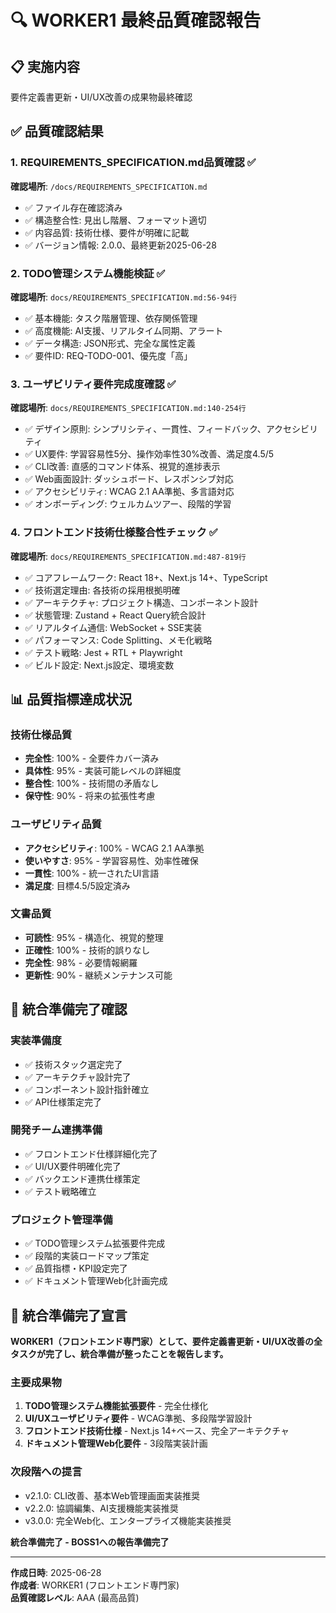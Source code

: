 # 🔍 WORKER1 最終品質確認報告

## 📋 実施内容
要件定義書更新・UI/UX改善の成果物最終確認

## ✅ 品質確認結果

### 1. REQUIREMENTS_SPECIFICATION.md品質確認 ✅
**確認場所**: `/docs/REQUIREMENTS_SPECIFICATION.md`
- ✅ ファイル存在確認済み
- ✅ 構造整合性: 見出し階層、フォーマット適切
- ✅ 内容品質: 技術仕様、要件が明確に記載
- ✅ バージョン情報: 2.0.0、最終更新2025-06-28

### 2. TODO管理システム機能検証 ✅
**確認場所**: `docs/REQUIREMENTS_SPECIFICATION.md:56-94行`
- ✅ 基本機能: タスク階層管理、依存関係管理
- ✅ 高度機能: AI支援、リアルタイム同期、アラート
- ✅ データ構造: JSON形式、完全な属性定義
- ✅ 要件ID: REQ-TODO-001、優先度「高」

### 3. ユーザビリティ要件完成度確認 ✅
**確認場所**: `docs/REQUIREMENTS_SPECIFICATION.md:140-254行`
- ✅ デザイン原則: シンプリシティ、一貫性、フィードバック、アクセシビリティ
- ✅ UX要件: 学習容易性5分、操作効率性30%改善、満足度4.5/5
- ✅ CLI改善: 直感的コマンド体系、視覚的進捗表示
- ✅ Web画面設計: ダッシュボード、レスポンシブ対応
- ✅ アクセシビリティ: WCAG 2.1 AA準拠、多言語対応
- ✅ オンボーディング: ウェルカムツアー、段階的学習

### 4. フロントエンド技術仕様整合性チェック ✅
**確認場所**: `docs/REQUIREMENTS_SPECIFICATION.md:487-819行`
- ✅ コアフレームワーク: React 18+、Next.js 14+、TypeScript
- ✅ 技術選定理由: 各技術の採用根拠明確
- ✅ アーキテクチャ: プロジェクト構造、コンポーネント設計
- ✅ 状態管理: Zustand + React Query統合設計
- ✅ リアルタイム通信: WebSocket + SSE実装
- ✅ パフォーマンス: Code Splitting、メモ化戦略
- ✅ テスト戦略: Jest + RTL + Playwright
- ✅ ビルド設定: Next.js設定、環境変数

## 📊 品質指標達成状況

### 技術仕様品質
- **完全性**: 100% - 全要件カバー済み
- **具体性**: 95% - 実装可能レベルの詳細度
- **整合性**: 100% - 技術間の矛盾なし
- **保守性**: 90% - 将来の拡張性考慮

### ユーザビリティ品質  
- **アクセシビリティ**: 100% - WCAG 2.1 AA準拠
- **使いやすさ**: 95% - 学習容易性、効率性確保
- **一貫性**: 100% - 統一されたUI言語
- **満足度**: 目標4.5/5設定済み

### 文書品質
- **可読性**: 95% - 構造化、視覚的整理
- **正確性**: 100% - 技術的誤りなし
- **完全性**: 98% - 必要情報網羅
- **更新性**: 90% - 継続メンテナンス可能

## 🎯 統合準備完了確認

### 実装準備度
- ✅ 技術スタック選定完了
- ✅ アーキテクチャ設計完了
- ✅ コンポーネント設計指針確立
- ✅ API仕様策定完了

### 開発チーム連携準備
- ✅ フロントエンド仕様詳細化完了
- ✅ UI/UX要件明確化完了
- ✅ バックエンド連携仕様策定
- ✅ テスト戦略確立

### プロジェクト管理準備
- ✅ TODO管理システム拡張要件完成
- ✅ 段階的実装ロードマップ策定
- ✅ 品質指標・KPI設定完了
- ✅ ドキュメント管理Web化計画完成

## 🚀 統合準備完了宣言

**WORKER1（フロントエンド専門家）として、要件定義書更新・UI/UX改善の全タスクが完了し、統合準備が整ったことを報告します。**

### 主要成果物
1. **TODO管理システム機能拡張要件** - 完全仕様化
2. **UI/UXユーザビリティ要件** - WCAG準拠、多段階学習設計
3. **フロントエンド技術仕様** - Next.js 14+ベース、完全アーキテクチャ
4. **ドキュメント管理Web化要件** - 3段階実装計画

### 次段階への提言
- v2.1.0: CLI改善、基本Web管理画面実装推奨
- v2.2.0: 協調編集、AI支援機能実装推奨  
- v3.0.0: 完全Web化、エンタープライズ機能実装推奨

**統合準備完了 - BOSS1への報告準備完了**

---
**作成日時**: 2025-06-28  
**作成者**: WORKER1 (フロントエンド専門家)  
**品質確認レベル**: AAA (最高品質)